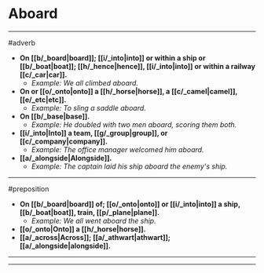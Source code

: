 # Aboard
---
#adverb
- **On [[b/_board|board]]; [[i/_into|into]] or within a ship or [[b/_boat|boat]]; [[h/_hence|hence]], [[i/_into|into]] or within a railway [[c/_car|car]].**
	- _Example: We all climbed aboard._
- **On or [[o/_onto|onto]] a [[h/_horse|horse]], a [[c/_camel|camel]], [[e/_etc|etc]].**
	- _Example: To sling a saddle aboard._
- **On [[b/_base|base]].**
	- _Example: He doubled with two men aboard, scoring them both._
- **[[i/_into|Into]] a team, [[g/_group|group]], or [[c/_company|company]].**
	- _Example: The office manager welcomed him aboard._
- **[[a/_alongside|Alongside]].**
	- _Example: The captain laid his ship aboard the enemy's ship._
---
#preposition
- **On [[b/_board|board]] of; [[o/_onto|onto]] or [[i/_into|into]] a ship, [[b/_boat|boat]], train, [[p/_plane|plane]].**
	- _Example: We all went aboard the ship._
- **[[o/_onto|Onto]] a [[h/_horse|horse]].**
- **[[a/_across|Across]]; [[a/_athwart|athwart]]; [[a/_alongside|alongside]].**
---
---
